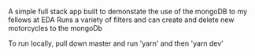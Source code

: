 A simple full stack app built to demonstate the use of the mongoDB to my fellows at EDA
Runs a variety of filters and can create and delete new motorcycles to the mongoDb

To run locally, pull down master and run 'yarn' and then 'yarn dev'
